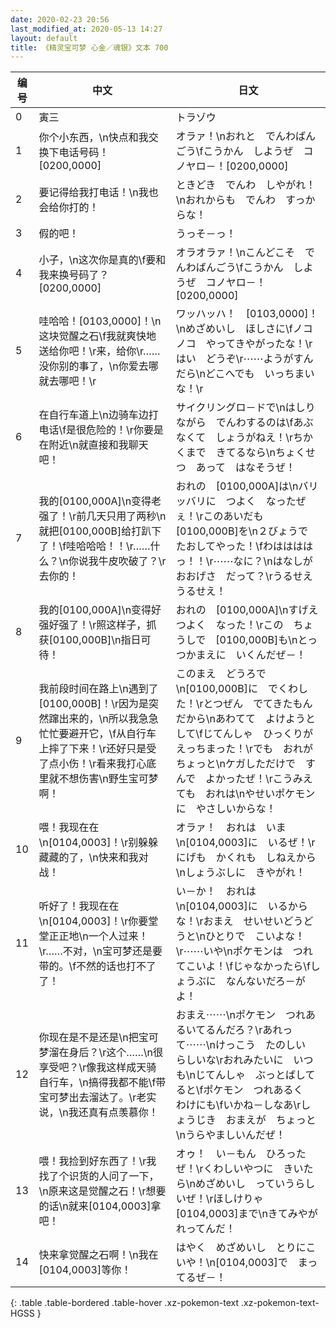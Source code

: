 ```yaml
---
date: 2020-02-23 20:56
last_modified_at: 2020-05-13 14:27
layout: default
title: 《精灵宝可梦 心金／魂银》文本 700
---
```

| 编号 | 中文 | 日文 |
| ---- | ---- | ---- |
| 0 | 寅三 | トラゾウ |
| 1 | 你个小东西，\n快点和我交换下电话号码！[0200,0000] | オラァ！\nおれと　でんわばんごう\fこうかん　しようぜ　コノヤロ－！[0200,0000] |
| 2 | 要记得给我打电话！\n我也会给你打的！ | ときどき　でんわ　しやがれ！\nおれからも　でんわ　すっからな！ |
| 3 | 假的吧！ | うっそ－っ！ |
| 4 | 小子，\n这次你是真的\f要和我来换号码了？[0200,0000] | オラオラァ！\nこんどこそ　でんわばんごう\fこうかん　しようぜ　コノヤロ－！[0200,0000] |
| 5 | 哇哈哈！[0103,0000]！\n这块觉醒之石\f我就爽快地送给你吧！\r来，给你\r……没你别的事了，\n你爱去哪就去哪吧！\r | ワッハッハ！　[0103,0000]！\nめざめいし　ほしさに\fノコノコ　やってきやがったな！\rはい　どうぞ\r⋯⋯ようがすんだら\nどこへでも　いっちまいな！\r |
| 6 | 在自行车道上\n边骑车边打电话\f是很危险的！\r你要是在附近\n就直接和我聊天吧！ | サイクリングロ－ドで\nはしりながら　でんわするのは\fあぶなくて　しょうがねえ！\rちかくまで　きてるなら\nちょくせつ　あって　はなそうぜ！ |
| 7 | 我的[0100,000A]\n变得老强了！\r前几天只用了两秒\n就把[0100,000B]给打趴下了！\f哇哈哈哈！！\r……什么？\n你说我牛皮吹破了？\r去你的！ | おれの　[0100,000A]は\nバリッバリに　つよく　なったぜぇ！\rこのあいだも　[0100,000B]を\n２びょうで　たおしてやった！\fわははははっ！！\r⋯⋯なに？\nはなしが　おおげさ　だって？\rうるせえ　うるせえ！ |
| 8 | 我的[0100,000A]\n变得好强好强了！\r照这样子，抓获[0100,000B]\n指日可待！ | おれの　[0100,000A]\nすげえ　つよく　なった！\rこの　ちょうしで　[0100,000B]も\nとっつかまえに　いくんだぜ－！ |
| 9 | 我前段时间在路上\n遇到了[0100,000B]！\r因为是突然蹿出来的，\n所以我急急忙忙要避开它，\f从自行车上摔了下来！\r还好只是受了点小伤！\r看来我打心底里就不想伤害\n野生宝可梦啊！ | このまえ　どうろで\n[0100,000B]に　でくわした！\rとつぜん　でてきたもんだから\nあわてて　よけようとして\fじてんしゃ　ひっくりがえっちまった！\rでも　おれが　ちょっと\nケガしただけで　すんで　よかったぜ！\rこうみえても　おれは\nやせいポケモンに　やさしいからな！ |
| 10 | 喂！我现在在\n[0104,0003]！\r别躲躲藏藏的了，\n快来和我对战！ | オラァ！　おれは　いま\n[0104,0003]に　いるぜ！\rにげも　かくれも　しねえから\nしょうぶしに　きやがれ！ |
| 11 | 听好了！我现在在\n[0104,0003]！\r你要堂堂正正地\n一个人过来！\r……不对，\n宝可梦还是要带的。\f不然的话也打不了了！ | い－か！　おれは\n[0104,0003]に　いるからな！\rおまえ　せいせいどうどうと\nひとりで　こいよな！\r⋯⋯いや\nポケモンは　つれてこいよ！\fじゃなかったら\fしょうぶに　なんないだろ－がよ！ |
| 12 | 你现在是不是还是\n把宝可梦溜在身后？\r这个……\n很享受吧？\r像我这样成天骑自行车，\n搞得我都不能\f带宝可梦出去溜达了。\r老实说，\n我还真有点羡慕你！ | おまえ⋯⋯\nポケモン　つれあるいてるんだろ？\rあれって⋯⋯\nけっこう　たのしい　らしいな\rおれみたいに　いつも\nじてんしゃ　ぶっとばしてると\fポケモン　つれあるく　わけにも\fいかね－しなあ\rしょうじき　おまえが　ちょっと\nうらやましいんだぜ！ |
| 13 | 喂！我捡到好东西了！\r我找了个识货的人问了一下，\n原来这是觉醒之石！\r想要的话\n就来[0104,0003]拿吧！ | オゥ！　い－もん　ひろったぜ！\rくわしいやつに　きいたら\nめざめいし　っていうらしいぜ！\rほしけりゃ　[0104,0003]まで\nきてみやがれってんだ！ |
| 14 | 快来拿觉醒之石啊！\n我在[0104,0003]等你！ | はやく　めざめいし　とりにこいや！\n[0104,0003]で　まってるぜ－！ |
{: .table .table-bordered .table-hover .xz-pokemon-text .xz-pokemon-text-HGSS }